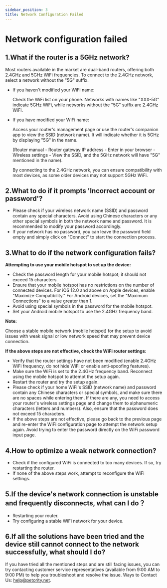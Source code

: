 ```yaml
---
sidebar_position: 3
title: Network Configuration Failed
---
```


# Network configuration failed
## 1.What if the router is a 5GHz network?
Most routers available in the market are dual-band routers, offering both 2.4GHz and 5GHz WiFi frequencies. To connect to the 2.4GHz network, select a network without the "5G" suffix.

+ If you haven't modified your WiFi name:

    Check the WiFi list on your phone. Networks with names like "XXX-5G" indicate 5GHz WiFi, while networks without the "5G" suffix are 2.4GHz WiFi.
+ If you have modified your WiFi name:

    Access your router's management page or use the router's companion app to view the SSID (network name). It will indicate whether it is 5GHz by displaying "5G" in the name.

    (Router manual - Router gateway IP address - Enter in your browser - Wireless settings - View the SSID, and the 5GHz network will have "5G" mentioned in the name).

    By connecting to the 2.4GHz network, you can ensure compatibility with most devices, as some older devices may not support 5GHz WiFi. 

## 2.What to do if it prompts 'Incorrect account or password'?
+ Please check if your wireless network name (SSID) and password contain any special characters. Avoid using Chinese characters or any other special symbols in both the network name and password. It is recommended to modify your password accordingly.
+ If your network has no password, you can leave the password field empty and simply click on "Connect" to start the connection process.

## 3.What to do if the network configuration fails?
**Attempting to use your mobile hotspot to set up the device:**
+ Check the password length for your mobile hotspot; it should not exceed 15 characters.
+ Ensure that your mobile hotspot has no restrictions on the number of connected devices. For iOS 12.0 and above on Apple devices, enable "Maximize Compatibility." For Android devices, set the "Maximum Connections" to a value greater than 1.
+ Avoid using special symbols in the password for the mobile hotspot.
+ Set your Android mobile hotspot to use the 2.4GHz frequency band.

**Note:** 

Choose a stable mobile network (mobile hotspot) for the setup to avoid issues with weak signal or low network speed that may prevent device connection.

**If the above steps are not effective, check the WiFi router settings:**
+ Verify that the router settings have not been modified (enable 2.4GHz WiFi frequency, do not hide WiFi or enable anti-spoofing features).
+ Make sure the WiFi is set to the 2.4GHz frequency band. Reconnect using the mobile hotspot to attempt the setup again.
+ Restart the router and try the setup again.
+ Please check if your home WiFi's SSID (network name) and password contain any Chinese characters or special symbols, and make sure there are no spaces while entering them. If there are any, you need to access your router's wireless settings page and change them to alphanumeric characters (letters and numbers). Also, ensure that the password does not exceed 15 characters.
+ If the above steps are not effective, please go back to the previous page and re-enter the WiFi configuration page to attempt the network setup again. Avoid trying to enter the password directly on the WiFi password input page.

## 4.How to optimize a weak network connection?
+ Check if the configured WiFi is connected to too many devices. If so, try restarting the router.
+ If none of the above steps work, attempt to reconfigure the WiFi settings. 

## 5.If the device's network connection is unstable and frequently disconnects, what can I do？
+ Restarting your router.
+ Try configuring a stable WiFi network for your device. 

## 6.If all the solutions have been tried and the device still cannot connect to the network successfully, what should I do?
If you have tried all the mentioned steps and are still facing issues, you can try contacting customer service representatives (available from 9:00 AM to 9:00 PM) to help you troubleshoot and resolve the issue. Ways to Contact Us: help@petority.net.